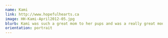 ```yaml
---
name: Kami
link: http://www.hopefulhearts.ca
image: HH-Kami-April2012-05.jpg
blurb: Kami was such a great mom to her pups and was a really great model when it came time for her very own Rescue Pawtrait.
orientation: portrait
---
```

